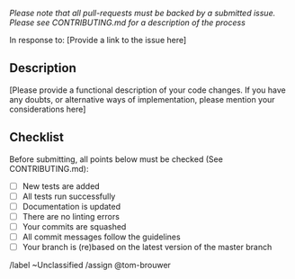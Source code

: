 _Please note that all pull-requests must be backed by a submitted issue. Please
see CONTRIBUTING.md for a description of the process_

In response to: [Provide a link to the issue here]

## Description
[Please provide a functional description of your code changes. If you have any
doubts, or alternative ways of implementation, please mention your
considerations here]

## Checklist
Before submitting, all points below must be checked (See CONTRIBUTING.md):
- [ ] New tests are added
- [ ] All tests run successfully
- [ ] Documentation is updated
- [ ] There are no linting errors
- [ ] Your commits are squashed
- [ ] All commit messages follow the guidelines
- [ ] Your branch is (re)based on the latest version of the master branch

/label ~Unclassified
/assign @tom-brouwer

